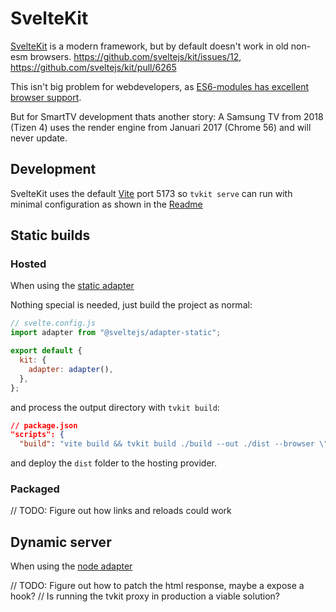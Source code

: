 # SvelteKit

[SvelteKit](https://kit.svelte.dev/) is a modern framework, but by default doesn't work in old non-esm browsers.
https://github.com/sveltejs/kit/issues/12, https://github.com/sveltejs/kit/pull/6265

This isn't big problem for webdevelopers, as [ES6-modules has excellent browser support](https://caniuse.com/es6-module).

But for SmartTV development thats another story:
A Samsung TV from 2018 (Tizen 4) uses the render engine from Januari 2017 (Chrome 56) and will never update.

## Development

SvelteKit uses the default [Vite](https://vitejs.dev/) port 5173 so `tvkit serve` can run with minimal configuration as shown in the [Readme](../Readme.md)

## Static builds

### Hosted

When using the [static adapter](https://kit.svelte.dev/docs/adapter-static)

Nothing special is needed, just build the project as normal:

```js
// svelte.config.js
import adapter from "@sveltejs/adapter-static";

export default {
  kit: {
    adapter: adapter(),
  },
};
```

and process the output directory with `tvkit build`:

```json
// package.json
"scripts": {
  "build": "vite build && tvkit build ./build --out ./dist --browser \"Tizen 6, WebOS 6\"",
```

and deploy the `dist` folder to the hosting provider.

### Packaged

// TODO: Figure out how links and reloads could work

## Dynamic server

When using the [node adapter](https://kit.svelte.dev/docs/adapter-node)

// TODO: Figure out how to patch the html response, maybe a expose a hook?
// Is running the tvkit proxy in production a viable solution?
